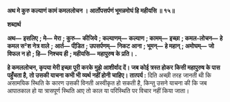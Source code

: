 **अथ मे कुरु कल्याणं कामं कमललोचन ।** **आर्तोपसर्पणं भूमन्नमोघं हि महीयसि ॥ १५॥** 

**शब्दार्थ** 

**अथ—** **इसलिए** **; मे—** **मेरा** **; कुरु—** **कीजिये** **; कल्याणम्—** **कल्याण** **; कामम्—** **इच्छा** **; कमल-लोचन—** **हे कमल स²श नेत्र वाले** **;** **आर्त—** **पीडि़त** **; उपसर्पणम्—** **निकट आना** **; भूमन्—** **हे महान्** **; अमोघम्—** **जो विफल न हो** **; हि—** **निश्चय ही** **; महीयसि—** **महापुरुष के प्रति।** **.** 

**हे कमललोचन, कृपया मेरी इच्छा पूरी करके मुझे आशीर्वाद दें। जब कोई त्रस्त होकर** **किसी महापुरुष के पास पहुँचता है, तो उसकी याचना कभी भी व्यर्थ नहीं होनी चाहिए।** **तात्पर्य :** दिति अच्छी तरह जानती थी कि असामयिक स्थिति के कारण उसकी विनती अस्वीकृत हो सकती है, किन्तु उसने याचना की कि जब आपातकाल हो या त्रासपूर्ण स्थिति आए तो काल या परिस्थिति पर विचार नहीं किया जाता।  
